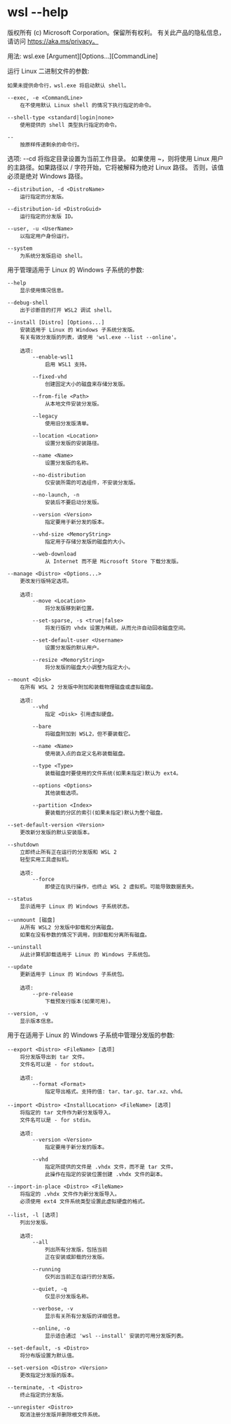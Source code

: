 # wsl --help
版权所有 (c) Microsoft Corporation。保留所有权利。
有关此产品的隐私信息，请访问 https://aka.ms/privacy。

用法: wsl.exe [Argument][Options...][CommandLine]

运行 Linux 二进制文件的参数:

    如果未提供命令行，wsl.exe 将启动默认 shell。

    --exec, -e <CommandLine>
        在不使用默认 Linux shell 的情况下执行指定的命令。

    --shell-type <standard|login|none>
        使用提供的 shell 类型执行指定的命令。

    --
        按原样传递剩余的命令行。

选项:
    --cd <Directory>
        将指定目录设置为当前工作目录。
        如果使用 ~，则将使用 Linux 用户的主路径。如果路径以
        / 字符开始，它将被解释为绝对 Linux 路径。
        否则，该值必须是绝对 Windows 路径。

    --distribution, -d <DistroName>
        运行指定的分发版。

    --distribution-id <DistroGuid>
        运行指定的分发版 ID。

    --user, -u <UserName>
        以指定用户身份运行。

    --system
        为系统分发版启动 shell。

用于管理适用于 Linux 的 Windows 子系统的参数:

    --help
        显示使用情况信息。

    --debug-shell
        出于诊断目的打开 WSL2 调试 shell。

    --install [Distro] [Options...]
        安装适用于 Linux 的 Windows 子系统分发版。
        有关有效分发版的列表，请使用 'wsl.exe --list --online'。

        选项:
            --enable-wsl1
                启用 WSL1 支持。

            --fixed-vhd
                创建固定大小的磁盘来存储分发版。

            --from-file <Path>
                从本地文件安装分发版。

            --legacy
                使用旧分发版清单。

            --location <Location>
                设置分发版的安装路径。

            --name <Name>
                设置分发版的名称。

            --no-distribution
                仅安装所需的可选组件，不安装分发版。

            --no-launch, -n
                安装后不要启动分发版。

            --version <Version>
                指定要用于新分发的版本。

            --vhd-size <MemoryString>
                指定用于存储分发版的磁盘的大小。

            --web-download
                从 Internet 而不是 Microsoft Store 下载分发版。

    --manage <Distro> <Options...>
        更改发行版特定选项。

        选项:
            --move <Location>
                将分发版移到新位置。

            --set-sparse, -s <true|false>
                将发行版的 vhdx 设置为稀疏，从而允许自动回收磁盘空间。

            --set-default-user <Username>
                设置分发版的默认用户。

            --resize <MemoryString>
                将分发版的磁盘大小调整为指定大小。

    --mount <Disk>
        在所有 WSL 2 分发版中附加和装载物理磁盘或虚拟磁盘。

        选项:
            --vhd
                指定 <Disk> 引用虚拟硬盘。

            --bare
                将磁盘附加到 WSL2，但不要装载它。

            --name <Name>
                使用装入点的自定义名称装载磁盘。

            --type <Type>
                装载磁盘时要使用的文件系统(如果未指定)默认为 ext4。

            --options <Options>
                其他装载选项。

            --partition <Index>
                要装载的分区的索引(如果未指定)默认为整个磁盘。

    --set-default-version <Version>
        更改新分发版的默认安装版本。

    --shutdown
        立即终止所有正在运行的分发版和 WSL 2
        轻型实用工具虚拟机。

        选项:
            --force
                即使正在执行操作，也终止 WSL 2 虚拟机。可能导致数据丢失。

    --status
        显示适用于 Linux 的 Windows 子系统状态。

    --unmount [磁盘]
        从所有 WSL2 分发版中卸载和分离磁盘。
        如果在没有参数的情况下调用，则卸载和分离所有磁盘。

    --uninstall
        从此计算机卸载适用于 Linux 的 Windows 子系统包。

    --update
        更新适用于 Linux 的 Windows 子系统包。

        选项:
            --pre-release
                下载预发行版本(如果可用)。

    --version, -v
        显示版本信息。

用于在适用于 Linux 的 Windows 子系统中管理分发版的参数:

    --export <Distro> <FileName> [选项]
        将分发版导出到 tar 文件。
        文件名可以是 - for stdout。

        选项:
            --format <Format>
                指定导出格式。支持的值: tar、tar.gz、tar.xz、vhd。

    --import <Distro> <InstallLocation> <FileName> [选项]
        将指定的 tar 文件作为新分发版导入。
        文件名可以是 - for stdin。

        选项:
            --version <Version>
                指定要用于新分发的版本。

            --vhd
                指定所提供的文件是 .vhdx 文件，而不是 tar 文件。
                此操作在指定的安装位置创建 .vhdx 文件的副本。

    --import-in-place <Distro> <FileName>
        将指定的 .vhdx 文件作为新分发版导入。
        必须使用 ext4 文件系统类型设置此虚拟硬盘的格式。

    --list, -l [选项]
        列出分发版。

        选项:
            --all
                列出所有分发版，包括当前
                正在安装或卸载的分发版。

            --running
                仅列出当前正在运行的分发版。

            --quiet, -q
                仅显示分发版名称。

            --verbose, -v
                显示有关所有分发版的详细信息。

            --online, -o
                显示适合通过 'wsl --install' 安装的可用分发版列表。

    --set-default, -s <Distro>
        将分布版设置为默认值。

    --set-version <Distro> <Version>
        更改指定分发版的版本。

    --terminate, -t <Distro>
        终止指定的分发版。

    --unregister <Distro>
        取消注册分发版并删除根文件系统。
